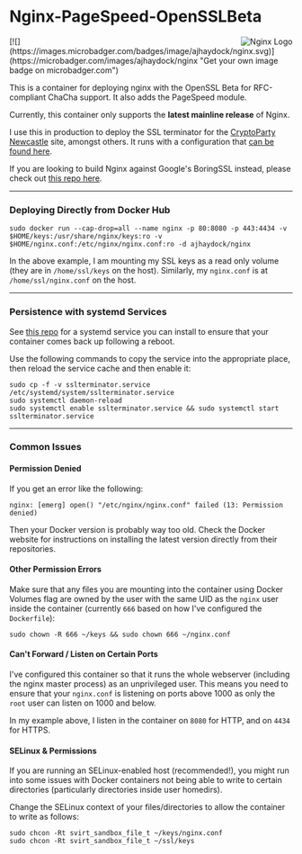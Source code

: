 # Nginx-PageSpeed-OpenSSLBeta
<img align="right" src="https://raw.githubusercontent.com/ajhaydock/Nginx-PageSpeed-OpenSSLBeta/master/nginx.png" alt="Nginx Logo" title="Nginx">
[![](https://images.microbadger.com/badges/image/ajhaydock/nginx.svg)](https://microbadger.com/images/ajhaydock/nginx "Get your own image badge on microbadger.com")

This is a container for deploying nginx with the OpenSSL Beta for RFC-compliant ChaCha support. It also adds the PageSpeed module.

Currently, this container only supports the **latest mainline release** of Nginx.

I use this in production to deploy the SSL terminator for the [CryptoParty Newcastle](https://cryptopartynewcastle.org/) site, amongst others. It runs with a configuration that [can be found here](https://github.com/ORGNorthEast/CryptoParty-Newcastle/tree/master/cryptopartynewcastle.org/nginx%20SSL%20Terminator).

If you are looking to build Nginx against Google's BoringSSL instead, please check out [this repo here](https://github.com/ajhaydock/BoringNginx).

-----------------------------------------


### Deploying Directly from Docker Hub
```
sudo docker run --cap-drop=all --name nginx -p 80:8080 -p 443:4434 -v $HOME/keys:/usr/share/nginx/keys:ro -v $HOME/nginx.conf:/etc/nginx/nginx.conf:ro -d ajhaydock/nginx
```
In the above example, I am mounting my SSL keys as a read only volume (they are in `/home/ssl/keys` on the host). Similarly, my `nginx.conf` is at `/home/ssl/nginx.conf` on the host.

-----------------------------------------


### Persistence with systemd Services
See [this repo](https://github.com/ORGNorthEast/CryptoParty-Newcastle/raw/master/cryptopartynewcastle.org/nginx%20SSL%20Terminator/sslterminator.service) for a systemd service you can install to ensure that your container comes back up following a reboot.

Use the following commands to copy the service into the appropriate place, then reload the service cache and then enable it:
```
sudo cp -f -v sslterminator.service /etc/systemd/system/sslterminator.service
sudo systemctl daemon-reload
sudo systemctl enable sslterminator.service && sudo systemctl start sslterminator.service
```

-----------------------------------------


### Common Issues
#### Permission Denied
If you get an error like the following:
```
nginx: [emerg] open() "/etc/nginx/nginx.conf" failed (13: Permission denied)
```
Then your Docker version is probably way too old. Check the Docker website for instructions on installing the latest version directly from their repositories.

#### Other Permission Errors
Make sure that any files you are mounting into the container using Docker Volumes flag are owned by the user with the same UID as the `nginx` user inside the container (currently `666` based on how I've configured the `Dockerfile`):
```
sudo chown -R 666 ~/keys && sudo chown 666 ~/nginx.conf
```

#### Can't Forward / Listen on Certain Ports
I've configured this container so that it runs the whole webserver (including the nginx master process) as an unprivileged user. This means you need to ensure that your `nginx.conf` is listening on ports above 1000 as only the `root` user can listen on 1000 and below.

In my example above, I listen in the container on `8080` for HTTP, and on `4434` for HTTPS.

#### SELinux & Permissions
If you are running an SELinux-enabled host (recommended!), you might run into some issues with Docker containers not being able to write to certain directories (particularly directories inside user homedirs).

Change the SELinux context of your files/directories to allow the container to write as follows:
```
sudo chcon -Rt svirt_sandbox_file_t ~/keys/nginx.conf
sudo chcon -Rt svirt_sandbox_file_t ~/ssl/keys
```
